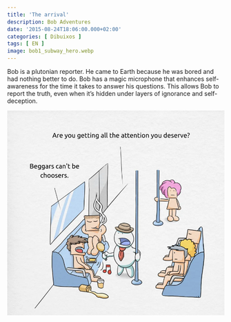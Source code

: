 ```yaml
---
title: 'The arrival'
description: Bob Adventures
date: '2015-08-24T18:06:00.000+02:00'
categories: [ Dibuixos ]
tags: [ EN ]
image: bob1_subway_hero.webp
---
```


Bob is a plutonian reporter. He came to Earth because he was bored and had nothing better to do. Bob has a magic microphone that enhances self-awareness for the time it takes to answer his questions. This allows Bob to report the truth, even when it’s hidden under layers of ignorance and self-deception.

![](bob1_subway.webp)
